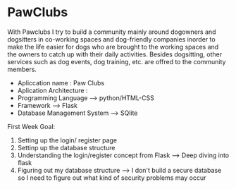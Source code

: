 # PawClubs
With Pawclubs I try to build a community mainly around dogowners and dogsitters in co-working spaces and dog-friendly companies inorder to make the life easier for dogs who are brought to the working spaces and the owners to catch up with their daily activities. Besides dogsitting, other services such as dog events, dog training, etc. are offred to the community members.
- Apliccation name : Paw Clubs
- Aplication Architecture :
- Programming Language --> python/HTML-CSS
- Framework --> Flask
- Database Management System --> SQlite


First Week Goal:
1) Setting up the login/ register page
2) Settinp up the database structure
3) Understanding the login/register concept from Flask --> Deep diving into flask 
4) Figuring out my database structure --> I don't build  a secure database so I need to figure out what kind of security problems may occur 
